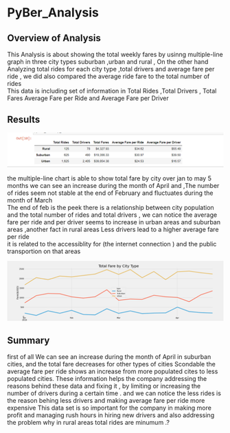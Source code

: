 # PyBer_Analysis


## Overview of Analysis

This Analysis is about showing the total weekly fares by usinng   multiple-line graph in three city types  suburban ,urban and rural , On the other hand Analyzing total rides for each city type ,total drivers  and average fare per ride , we did also compared   the average ride fare to the total number of rides  
This data is  including set of information  in Total Rides	,Total Drivers ,	Total Fares	Average Fare per Ride and 	Average Fare per Driver


## Results


               
               
  
  
  
![](analysis/Readme.png)




the multiple-line chart  is able to show  total fare by city over jan to may 5 months we can see an increase during the month of April and  ,The number of rides seem not stable  at the end of February and fluctuates during the month of March  
The end of feb is the peek there is a relationship between city population and the total number of rides and total drivers , we can notice the average fare per ride and per driver seems to increase in urban areas and suburban areas ,another fact  in rural areas Less drivers   lead to a higher average fare per ride  
it is related to  the accessiblity for (the internet connection ) and the public transportion on that areas  


![](analysis/PyBer_fare_summary.png)


## Summary
first of all We can see an  increase during the month of April in suburban cities, and  the total fare decreases for other types of cities
Scondable the average fare per ride shows an increase from more populated cites to less populated cities.
These information helps the  company addressing the reasons behind these data and fixing it , by limiting or increasing the number of drivers during a certain time . and we can notice the less rides is the reason behing less drivers and making average fare per ride more expensive
This  data set is so important for  the company in making more profit and managing  rush hours in hiring new drivers and also addressing the problem why in rural areas
total rides are minumum .?



